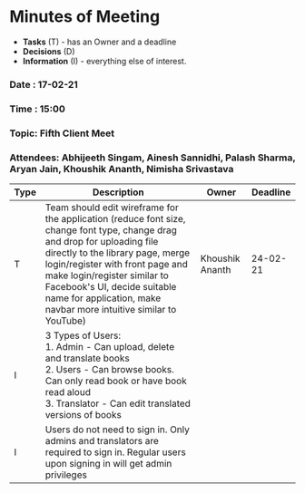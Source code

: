 # Minutes of Meeting

* **Tasks** (T) - has an Owner and a deadline
* **Decisions** (D)
* **Information** (I) - everything else of interest.

### Date : 17-02-21

### Time : 15:00

### Topic: Fifth Client Meet

### Attendees: Abhijeeth Singam, Ainesh Sannidhi, Palash Sharma, Aryan Jain, Khoushik Ananth, Nimisha Srivastava

| Type | Description                                                  | Owner           | Deadline |
| ---- | ------------------------------------------------------------ | --------------- | -------- |
| T    | Team should edit wireframe for the application (reduce font size, change font type, change drag and drop for uploading file directly to the library page, merge login/register with front page and make login/register similar to Facebook's UI, decide suitable name for application, make navbar more intuitive similar to YouTube) | Khoushik Ananth | 24-02-21 |
| I    | 3 Types of Users:<br />1. Admin - Can upload, delete and translate books<br />2. Users - Can browse books. Can only read book or have book read aloud<br />3. Translator - Can edit translated versions of books |                 |          |
| I    | Users do not need to sign in. Only admins and translators are required to sign in. Regular users upon signing in will get admin privileges |                 |          |